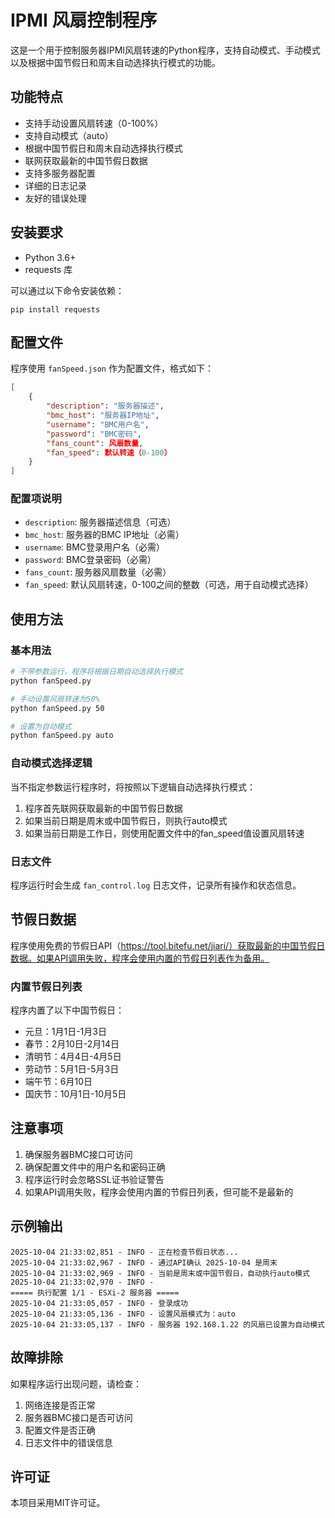 # IPMI 风扇控制程序

这是一个用于控制服务器IPMI风扇转速的Python程序，支持自动模式、手动模式以及根据中国节假日和周末自动选择执行模式的功能。

## 功能特点

- 支持手动设置风扇转速（0-100%）
- 支持自动模式（auto）
- 根据中国节假日和周末自动选择执行模式
- 联网获取最新的中国节假日数据
- 支持多服务器配置
- 详细的日志记录
- 友好的错误处理

## 安装要求

- Python 3.6+
- requests 库

可以通过以下命令安装依赖：
```
pip install requests
```

## 配置文件

程序使用 `fanSpeed.json` 作为配置文件，格式如下：

```json
[
    {
        "description": "服务器描述",
        "bmc_host": "服务器IP地址",
        "username": "BMC用户名",
        "password": "BMC密码",
        "fans_count": 风扇数量,
        "fan_speed": 默认转速（0-100）
    }
]
```

### 配置项说明

- `description`: 服务器描述信息（可选）
- `bmc_host`: 服务器的BMC IP地址（必需）
- `username`: BMC登录用户名（必需）
- `password`: BMC登录密码（必需）
- `fans_count`: 服务器风扇数量（必需）
- `fan_speed`: 默认风扇转速，0-100之间的整数（可选，用于自动模式选择）

## 使用方法

### 基本用法

```bash
# 不带参数运行，程序将根据日期自动选择执行模式
python fanSpeed.py

# 手动设置风扇转速为50%
python fanSpeed.py 50

# 设置为自动模式
python fanSpeed.py auto
```

### 自动模式选择逻辑

当不指定参数运行程序时，将按照以下逻辑自动选择执行模式：

1. 程序首先联网获取最新的中国节假日数据
2. 如果当前日期是周末或中国节假日，则执行auto模式
3. 如果当前日期是工作日，则使用配置文件中的fan_speed值设置风扇转速

### 日志文件

程序运行时会生成 `fan_control.log` 日志文件，记录所有操作和状态信息。

## 节假日数据

程序使用免费的节假日API（https://tool.bitefu.net/jiari/）获取最新的中国节假日数据。如果API调用失败，程序会使用内置的节假日列表作为备用。

### 内置节假日列表

程序内置了以下中国节假日：

- 元旦：1月1日-1月3日
- 春节：2月10日-2月14日
- 清明节：4月4日-4月5日
- 劳动节：5月1日-5月3日
- 端午节：6月10日
- 国庆节：10月1日-10月5日

## 注意事项

1. 确保服务器BMC接口可访问
2. 确保配置文件中的用户名和密码正确
3. 程序运行时会忽略SSL证书验证警告
4. 如果API调用失败，程序会使用内置的节假日列表，但可能不是最新的

## 示例输出

```
2025-10-04 21:33:02,851 - INFO - 正在检查节假日状态...
2025-10-04 21:33:02,967 - INFO - 通过API确认 2025-10-04 是周末
2025-10-04 21:33:02,969 - INFO - 当前是周末或中国节假日，自动执行auto模式
2025-10-04 21:33:02,970 - INFO - 
===== 执行配置 1/1 - ESXi-2 服务器 =====
2025-10-04 21:33:05,057 - INFO - 登录成功
2025-10-04 21:33:05,136 - INFO - 设置风扇模式为：auto
2025-10-04 21:33:05,137 - INFO - 服务器 192.168.1.22 的风扇已设置为自动模式
```

## 故障排除

如果程序运行出现问题，请检查：

1. 网络连接是否正常
2. 服务器BMC接口是否可访问
3. 配置文件是否正确
4. 日志文件中的错误信息

## 许可证

本项目采用MIT许可证。